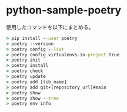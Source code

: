 # python-sample-poetry

使用したコマンドを以下にまとめる。

```cmd
> pip install --user poetry
> poetry --version
> poetry config --list
> poetry config virtualenvs.in-project true
> poetry init
> poetry install
> poetry check
> poetry update
> poetry add [lib_name]
> poetry add git+[repository_url]#main
> poetry show
> poetry show --tree
> poetry env info
```

